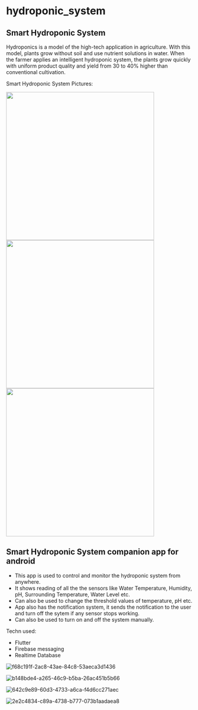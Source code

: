 # hydroponic_system
## Smart Hydroponic System

Hydroponics is a model of the high-tech application in agriculture. With this model, plants grow without soil and use nutrient solutions in water. When the farmer applies an intelligent hydroponic system, the plants grow quickly with uniform product quality and yield from 30 to 40% higher than conventional cultivation.

Smart Hydroponic System Pictures:

<img src="https://github.com/Anuj-S62/hydroponic_system/assets/96018337/b7189c80-46a1-41d2-80f6-43eecea6cb44" width="400">
<img src="https://github.com/Anuj-S62/hydroponic_system/assets/96018337/783b3ffe-0e88-45f6-861b-ef4f0ec9cfac" width="400">
<img src="https://github.com/Anuj-S62/hydroponic_system/assets/96018337/f51d912b-b974-4b9f-9172-d00bc0b7242e" width="400">

## Smart Hydroponic System companion app for android
- This app is used to control and monitor the hydroponic system from anywhere.
- It shows reading of all the the sensors like Water Temperature, Humidity, pH, Surrounding Temperature, Water Level etc.
- Can also be used to change the threshold values of temperature, pH etc.
- App also has the notification system, it sends the notification to the user and turn off the sytem if any sensor stops working.
- Can also be used to turn on and off the system manually.

Techn used:
  - Flutter
  - Firebase messaging
  - Realtime Database


![f68c191f-2ac8-43ae-84c8-53aeca3d1436](https://github.com/Anuj-S62/hydroponic_system/assets/96018337/d440d9f0-38fb-4b93-a5e3-86cc24f891df)

![b148bde4-a265-46c9-b5ba-26ac451b5b66](https://github.com/Anuj-S62/hydroponic_system/assets/96018337/3e51d4a4-5c1d-489d-bb55-2ba66fe6b501)

![642c9e89-60d3-4733-a6ca-f4d6cc271aec](https://github.com/Anuj-S62/hydroponic_system/assets/96018337/eba2abc6-35d3-4427-93fc-e21960b65bac)

![2e2c4834-c89a-4738-b777-073b1aadaea8](https://github.com/Anuj-S62/hydroponic_system/assets/96018337/80d41359-7876-45d7-9cad-50124e98ba35)



